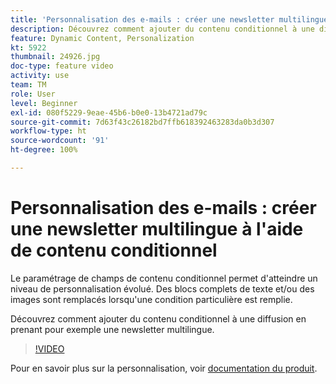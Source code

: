 ```yaml
---
title: 'Personnalisation des e-mails : créer une newsletter multilingue à l''aide de contenu conditionnel'
description: Découvrez comment ajouter du contenu conditionnel à une diffusion en prenant pour exemple une newsletter multilingue.
feature: Dynamic Content, Personalization
kt: 5922
thumbnail: 24926.jpg
doc-type: feature video
activity: use
team: TM
role: User
level: Beginner
exl-id: 080f5229-9eae-45b6-b0e0-13b4721ad79c
source-git-commit: 7d63f43c26182bd7ffb618392463283da0b3d307
workflow-type: ht
source-wordcount: '91'
ht-degree: 100%

---
```


# Personnalisation des e-mails : créer une newsletter multilingue à l&#39;aide de contenu conditionnel

Le paramétrage de champs de contenu conditionnel permet d&#39;atteindre un niveau de personnalisation évolué. Des blocs complets de texte et/ou des images sont remplacés lorsqu&#39;une condition particulière est remplie.

Découvrez comment ajouter du contenu conditionnel à une diffusion en prenant pour exemple une newsletter multilingue.

>[!VIDEO](https://video.tv.adobe.com/v/24926?quality=12)

Pour en savoir plus sur la personnalisation, voir [documentation du produit](https://experienceleague.adobe.com/docs/campaign-classic/using/sending-messages/personalizing-deliveries/about-personalization.html?lang=fr).
